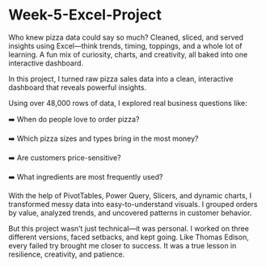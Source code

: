 # Week-5-Excel-Project
Who knew pizza data could say so much? Cleaned, sliced, and served insights using Excel—think trends, timing, toppings, and a whole lot of learning. A fun mix of curiosity, charts, and creativity, all baked into one interactive dashboard.

In this project, I turned raw pizza sales data into a clean, interactive dashboard that reveals powerful insights.

Using over 48,000 rows of data, I explored real business questions like:

➡️ When do people love to order pizza?

➡️ Which pizza sizes and types bring in the most money?

➡️ Are customers price-sensitive?

➡️ What ingredients are most frequently used?

With the help of PivotTables, Power Query, Slicers, and dynamic charts, I transformed messy data into easy-to-understand visuals. I grouped orders by value, analyzed trends, and uncovered patterns in customer behavior.

But this project wasn’t just technical—it was personal. I worked on three different versions, faced setbacks, and kept going. Like Thomas Edison, every failed try brought me closer to success. It was a true lesson in resilience, creativity, and patience.
